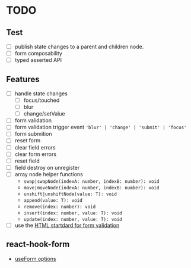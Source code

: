# TODO

## Test

- [ ] publish state changes to a parent and children node.
- [ ] form composability
- [ ] typed asserted API

## Features

- [ ] handle state changes
  - [ ] focus/touched
  - [ ] blur
  - [ ] change/setValue
- [ ] form validation
- [ ] form validation trigger event `'blur' | 'change' | 'submit' | 'focus'`
- [ ] form submition
- [ ] reset form
- [ ] clear field errors
- [ ] clear form errors
- [ ] reset field
- [ ] field destroy on unregister
- [ ] array node helper functions
  - `swap|swapNode(indexA: number, indexB: number): void`
  - `move|moveNode(indexA: number, indexB: number): void`
  - `unshift|unshiftNode(value: T): void`
  - `append(value: T): void`
  - `remove(index: number): void`
  - `insert(index: number, value: T): void`
  - `update(index: number, value: T): void`
- [ ] use the [HTML startdard for form validation](https://developer.mozilla.org/en-US/docs/Learn/Forms/Form_validation)

## react-hook-form

- [useForm options](https://react-hook-form.com/docs/useform)

